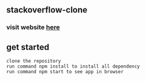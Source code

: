 ## stackoverflow-clone

### visit website [here](https://stackoverflow-clone19.netlify.app/)

## get started 
    clone the repository
    run command npm install to install all dependency
    run command npm start to see app in browser
    